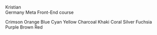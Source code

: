 Kristian	
Germany	
Meta Front-End course

Crimson
Orange
Blue
Cyan
Yellow
Charcoal
Khaki
Coral
Silver
Fuchsia
Purple
Brown
Red
